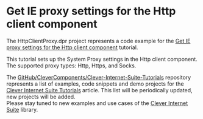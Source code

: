 # Get IE proxy settings for the Http client component

The HttpClientProxy.dpr project represents a code example for the [Get IE proxy settings for the Http client component](https://www.clevercomponents.com/portal/kb/a82/get-ie-proxy-settings-for-the-http-client-component.aspx) tutorial.   

This tutorial sets up the System Proxy settings in the Http client component. The supported proxy types: Http, Https, and Socks.   

The [GitHub/CleverComponents/Clever-Internet-Suite-Tutorials](https://github.com/CleverComponents/Clever-Internet-Suite-Tutorials) repository represents a list of examples, code snippets and demo projects for the [Clever Internet Suite Tutorials](https://www.clevercomponents.com/articles/article035/) article. This list will be periodically updated, new projects will be added.   
Please stay tuned to new examples and use cases of the [Clever Internet Suite](https://www.clevercomponents.com/products/inetsuite/) library.
